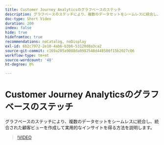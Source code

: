 ```yaml
---
title: Customer Journey Analyticsのグラフベースのステッチ
description: グラフベースのステッチにより、複数のデータセットをシームレスに統合し、統合された顧客ビューを作成して実用的なインサイトを得る方法を説明します。
doc-type: Short Video
duration: 200
index: false
hide: true
hidefromtoc: true
recommendations: noCatalog, noDisplay
exl-id: 6b2c7972-2e10-4ab6-b3b6-53120d8a3ca2
source-git-commit: c169a205a9088da0982548d448500f15b2027c06
workflow-type: tm+mt
source-wordcount: '48'
ht-degree: 0%

---
```


# Customer Journey Analyticsのグラフベースのステッチ

グラフベースのステッチにより、複数のデータセットをシームレスに統合し、統合された顧客ビューを作成して実用的なインサイトを得る方法を説明します。

<!-- 62_S112_3442459_199_graphbased-stitching-for-customer-journey-analytics -->
>[!VIDEO](https://video.tv.adobe.com/v/3458317/?learn=on&enablevpops=true)
